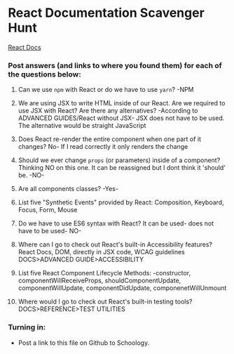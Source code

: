 # React Documentation Scavenger Hunt

[React Docs](https://facebook.github.io/react/docs/hello-world.html)

### Post answers (and links to where you found them) for each of the questions below:

1. Can we use `npm` with React or do we have to use `yarn`?
-NPM

2. We are using JSX to write HTML inside of our React. Are we required to use JSX with React? Are there any alternatives? 
-According to ADVANCED GUIDES/React without JSX- JSX does not have to be used. The alternative would be straight JavaScript

3. Does React re-render the entire component when one part of it changes?
No- If I read correctly it only renders the change

4. Should we ever change `props` (or parameters) inside of a component? 
Thinking NO on this one. It can be reassigned but I dont think it 'should' be. -NO-
5. Are all components classes? 
-Yes-
6. List five "Synthetic Events" provided by React:
Composition, Keyboard, Focus, Form, Mouse
7. Do we have to use ES6 syntax with React?
It can be used- does not have to be used- NO-
8. Where can I go to check out React's built-in Accessibility features?
React Docs, DOM, directly in JSX code, WCAG guidelines
DOCS>ADVANCED GUIDE>ACCESSIBILITY

9. List five React Component Lifecycle Methods:
-constructor, componentWillReceiveProps, shouldComponentUpdate, componentWillUpdate, componentDidUpdate, componenetWillUnmount

10. Where would I go to check out React's built-in testing tools?
DOCS>REFERENCE>TEST UTILITIES
### Turning in:

* Post a link to this file on Github to Schoology.
